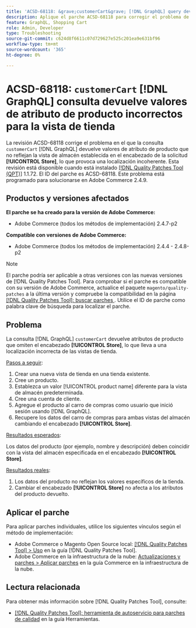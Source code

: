 ```yaml
---
title: 'ACSD-68118: &grave;customerCart&grave; [!DNL GraphQL] query devuelve valores de atributo de producto incorrectos para la vista de tienda'
description: Aplique el parche ACSD-68118 para corregir el problema de Adobe Commerce donde la consulta customerCart [!DNL GraphQL] query devuelve valores de atributos de producto que no reflejan la vista de tienda establecida en el encabezado de la solicitud [!UICONTROL Store], lo que provoca una localización incoherente.
feature: GraphQL, Shopping Cart
role: Admin, Developer
type: Troubleshooting
source-git-commit: c624d8f6611c07d729627e525c201ea9e631bf96
workflow-type: tm+mt
source-wordcount: '365'
ht-degree: 0%

---
```



# ACSD-68118: `customerCart` [!DNL GraphQL] consulta devuelve valores de atributo de producto incorrectos para la vista de tienda

La revisión ACSD-68118 corrige el problema en el que la consulta `customerCart` [!DNL GraphQL] devuelve valores de atributo de producto que no reflejan la vista de almacén establecida en el encabezado de la solicitud **[!UICONTROL Store]**, lo que provoca una localización incoherente. Esta revisión está disponible cuando está instalado [[!DNL Quality Patches Tool (QPT)]](/help/tools/quality-patches-tool/quality-patches-tool-to-self-serve-quality-patches.md) 1.1.72. El ID del parche es ACSD-68118. Este problema está programado para solucionarse en Adobe Commerce 2.4.9.

## Productos y versiones afectados

**El parche se ha creado para la versión de Adobe Commerce:**

* Adobe Commerce (todos los métodos de implementación) 2.4.7-p2

**Compatible con versiones de Adobe Commerce:**

* Adobe Commerce (todos los métodos de implementación) 2.4.4 - 2.4.8-p2

>[!NOTE]
>
>El parche podría ser aplicable a otras versiones con las nuevas versiones de [!DNL Quality Patches Tool]. Para comprobar si el parche es compatible con su versión de Adobe Commerce, actualice el paquete `magento/quality-patches` a la última versión y compruebe la compatibilidad en la página [[!DNL Quality Patches Tool]: buscar parches &#x200B;](https://experienceleague.adobe.com/tools/commerce-quality-patches/index.html?lang=es). Utilice el ID de parche como palabra clave de búsqueda para localizar el parche.

## Problema

La consulta [!DNL GraphQL] `customerCart` devuelve atributos de producto que omiten el encabezado **[!UICONTROL Store]**, lo que lleva a una localización incorrecta de las vistas de tienda.

<u>Pasos a seguir</u>:

1. Crear una nueva vista de tienda en una tienda existente.
1. Cree un producto.
1. Establezca un valor [!UICONTROL product name] diferente para la vista de almacén predeterminada.
1. Cree una cuenta de cliente.
1. Agregue el producto al carro de compras como usuario que inició sesión usando [!DNL GraphQL].
1. Recupere los datos del carro de compras para ambas vistas del almacén cambiando el encabezado **[!UICONTROL Store]**.

<u>Resultados esperados</u>:

Los datos del producto (por ejemplo, nombre y descripción) deben coincidir con la vista del almacén especificada en el encabezado **[!UICONTROL Store]**.

<u>Resultados reales</u>:

1. Los datos del producto no reflejan los valores específicos de la tienda.
1. Cambiar el encabezado **[!UICONTROL Store]** no afecta a los atributos del producto devuelto.

## Aplicar el parche

Para aplicar parches individuales, utilice los siguientes vínculos según el método de implementación:

* Adobe Commerce o Magento Open Source local: [[!DNL Quality Patches Tool] > Uso](/help/tools/quality-patches-tool/usage.md) en la guía [!DNL Quality Patches Tool].
* Adobe Commerce en la infraestructura de la nube: [Actualizaciones y parches > Aplicar parches](https://experienceleague.adobe.com/docs/commerce-cloud-service/user-guide/develop/upgrade/apply-patches.html?lang=es) en la guía Commerce en la infraestructura de la nube.

## Lectura relacionada

Para obtener más información sobre [!DNL Quality Patches Tool], consulte:

* [[!DNL Quality Patches Tool]: herramienta de autoservicio para parches de calidad](/help/tools/quality-patches-tool/quality-patches-tool-to-self-serve-quality-patches.md) en la guía Herramientas.
